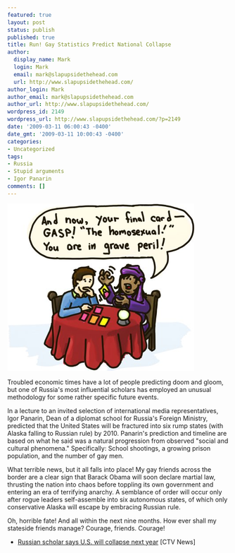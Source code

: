 ```yaml
---
featured: true
layout: post
status: publish
published: true
title: Run! Gay Statistics Predict National Collapse
author:
  display_name: Mark
  login: Mark
  email: mark@slapupsidethehead.com
  url: http://www.slapupsidethehead.com/
author_login: Mark
author_email: mark@slapupsidethehead.com
author_url: http://www.slapupsidethehead.com/
wordpress_id: 2149
wordpress_url: http://www.slapupsidethehead.com/?p=2149
date: '2009-03-11 06:00:43 -0400'
date_gmt: '2009-03-11 10:00:43 -0400'
categories:
- Uncategorized
tags:
- Russia
- Stupid arguments
- Igor Panarin
comments: []
---
```

![The Happy Squirrel!](/wp-content/media/2009/03/fortune-teller.jpg "The Happy Squirrel!")

Troubled economic times have a lot of people predicting doom and gloom, but one of Russia's most influential scholars has employed an unusual methodology for some rather specific future events.

In a lecture to an invited selection of international media representatives, Igor Panarin, Dean of a diplomat school for Russia's Foreign Ministry, predicted that the United States will be fractured into six rump states (with Alaska falling to Russian rule) by 2010. Panarin's prediction and timeline are based on what he said was a natural progression from observed "social and cultural phenomena." Specifically: School shootings, a growing prison population, and the number of gay men.

What terrible news, but it all falls into place! My gay friends across the border are a clear sign that Barack Obama will soon declare martial law, thrusting the nation into chaos before toppling its own government and entering an era of terrifying anarchy. A semblance of order will occur only after rogue leaders self-assemble into six autonomous states, of which only conservative Alaska will escape by embracing Russian rule.

Oh, horrible fate! And all within the next nine months. How ever shall my stateside friends manage? Courage, friends. Courage!

- [Russian scholar says U.S. will collapse next year](http://www.ctv.ca/servlet/ArticleNews/story/CTVNews/20090304/Russia_scholar_090304/20090304?hub=World) [CTV News]
